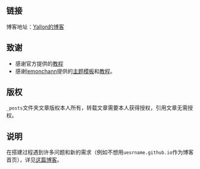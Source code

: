 ## 链接

博客地址：[Yallon的博客](https://yallongao.github.io/blog/)

## 致谢

- 感谢官方提供的[教程](https://docs.github.com/zh/pages/quickstart)
- 感谢[lemonchann](https://github.com/lemonchann)提供的[主题模板](https://github.com/lemonchann/lemonchann.github.io)和[教程](https://lemonchann.github.io/create_blog_with_github_pages/)。

## 版权

`_posts`文件夹文章版权本人所有，转载文章需要本人获得授权，引用文章无需授权。

## 说明

在搭建过程遇到许多问题和新的需求（例如不想用`uesrname.github.io`作为博客首页），详见[这篇博客](https://yallongao.github.io/blog/firsr_blog_with_github/)。
